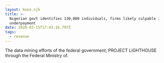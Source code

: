 ```yaml
---
layout: base.njk
title: >-
  Nigerian govt identifies 130,000 individuals, firms likely culpable in tax
  underpayment
date: 2020-03-15T17:43:16.797Z
tags:
  - revenue
---
```

The data mining efforts of the federal government, PROJECT LIGHTHOUSE through the Federal Ministry of.